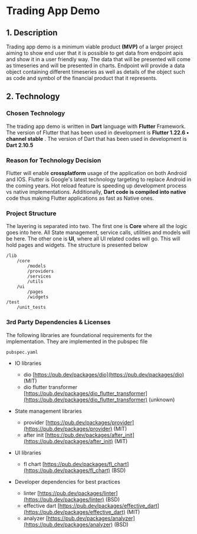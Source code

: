 # Trading App Demo


##  1. Description

Trading app demo is a minimum viable product **(MVP)** of a larger project aiming to show end user that it is possible to get data from endpoint apis and show it in a user friendly way.
The data that will be presented will come as timeseries and will be presented in charts.
Endpoint will provide a data object containing different timeseries as well as details of the object such as code and symbol of the financial product that it represents.

## 2. Technology

### Chosen Technology

The trading app demo is written in **Dart** language with **Flutter** Framework. The version of Flutter that has been used in development is **Flutter 1.22.6 • channel stable** . The version of Dart that has been used in development is **Dart 2.10.5**


### Reason for Technology Decision


Flutter will enable **crossplatform** usage of the application on both Android and IOS. Flutter is Google's latest technology targeting to replace Android in the coming years. Hot reload feature is speeding up development process vs native implementations. Additionally, **Dart code is compiled into native** code thus making Flutter applications as fast as Native ones.


### Project Structure
The layering is separated into two. The first one is **Core** where all the logic goes into here. All State management, service calls, utilities and models will be here. The other one is **UI**, where all UI related codes will go. This will hold pages and widgets.
The structure is presented below

```
/lib
	/core
		/models
		/providers
		/services
		/utils
	/ui
		/pages
		/widgets
/test
	/unit_tests
```
### 3rd Party Dependencies & Licenses

The following libraries are foundational requirements for the implementation.
They are implemented in the pubspec file

```
pubspec.yaml

```
- IO libraries
	-  dio [https://pub.dev/packages/dio](https://pub.dev/packages/dio) (MIT)
	-  dio flutter transformer [https://pub.dev/packages/dio_flutter_transformer](https://pub.dev/packages/dio_flutter_transformer) (unknown)

- State management libraries
	-  provider [https://pub.dev/packages/provider](https://pub.dev/packages/provider) (MIT)
	-  after init [https://pub.dev/packages/after_init](https://pub.dev/packages/after_init) (MIT)

- UI libraries
	-  fl chart [https://pub.dev/packages/fl_chart](https://pub.dev/packages/fl_chart) (BSD)


- Developer dependencies for best practices
	-  linter [https://pub.dev/packages/linter](https://pub.dev/packages/linter) (BSD)
	-  effective dart [https://pub.dev/packages/effective_dart](https://pub.dev/packages/effective_dart) (MIT)
	-  analyzer [https://pub.dev/packages/analyzer](https://pub.dev/packages/analyzer) (BSD)


